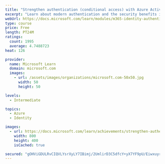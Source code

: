 ```yaml
---
title: "Strengthen authentication (conditional access) with Azure Active Directory"
excerpt: "Learn about modern authentication and the security benefits it provides to your organization, such as enabling multi-factor authentication and a passwordless environment."
webUrl: https://docs.microsoft.com/learn/modules/m365-identity-authentication/
type: course
price: Free
length: PT24M
ratings:
  count: 1995
  average: 4.7488723
heat: 126

provider:
  name: Microsoft Learn
  domain: microsoft.com
  images:
    - url: /assets/images/organizations/microsoft.com-50x50.jpg
      width: 50
      height: 50

levels:
  - Intermediate

topics:
  - Azure
  - Identity

images:
  - url: https://docs.microsoft.com/learn/achievements/strengthen-authentication-with-microsoft-365-social.png
    width: 800
    height: 400
    isCached: true

secured: "gOHViGDULRvCIQVLYsrXyLY7IBimj/2UmlirD3C5dfcY+yX7YF9pU/Eiwxuyr3kwrBUC2W0YHtdoH+8VJYforQq0bgvy8LmzEsbtn+4Cq/DDUQk2lB6/cQhHgYOJWCWqvtGjt2l9Ox9OxwkIkkbAnnjhu6034nQxprWuw3gbfQ4l5BwTqkAKysPZgF0QawzqA4pz9JAPKz2xsEjK+Nc8eYNFHoItwJ8oes+8oP2Cy1Ip79jfDyrPoG76mjs6GI5UuH1ftAetO6urYm4vFOb6yJqVrrd+1ht/eRTBMk+mUbdliptaKZ+2cS9eZvb9YBvY7oEcMEX4UFzuK/kNuZTjanoU9rgaBH1WsjpdgV++57d9OJXJl5ViWrXeYM5i3co7r7elVBQsGPMc3Iwndv8pdgyZC6pOAOIph6SSAiQHM4w=;VT+Ep1bU7WdYQklO6HE4cQ=="
---
```


